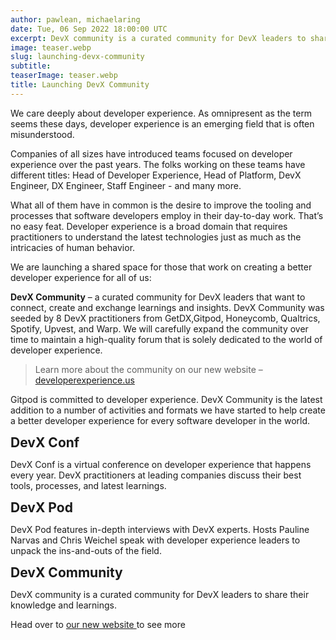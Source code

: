 ```yaml
---
author: pawlean, michaelaring
date: Tue, 06 Sep 2022 18:00:00 UTC
excerpt: DevX community is a curated community for DevX leaders to share their knowledge and learnings.
image: teaser.webp
slug: launching-devx-community
subtitle:
teaserImage: teaser.webp
title: Launching DevX Community
---
```


<script context="module">
  import LinkIconExternal from "$lib/components/ui-library/link-icon-external.svelte";

  export const prerender = true;
</script>

<style lang="postcss">
 h2 {
    margin-top: var(--small);
    margin-bottom: var(--x-small);
  }
</style>

We care deeply about developer experience. As omnipresent as the term seems these days, developer experience is an emerging field that is often misunderstood.

Companies of all sizes have introduced teams focused on developer experience over the past years. The folks working on these teams have different titles: Head of Developer Experience, Head of Platform, DevX Engineer, DX Engineer, Staff Engineer - and many more.

What all of them have in common is the desire to improve the tooling and processes that software developers employ in their day-to-day work. That’s no easy feat. Developer experience is a broad domain that requires practitioners to understand the latest technologies just as much as the intricacies of human behavior.

We are launching a shared space for those that work on creating a better developer experience for all of us:

**DevX Community** – a curated community for DevX leaders that want to connect, create and exchange learnings and insights. DevX Community was seeded by 8 DevX practitioners from GetDX,Gitpod, Honeycomb, Qualtrics, Spotify, Upvest, and Warp. We will carefully expand the community over time to maintain a high-quality forum that is solely dedicated to the world of developer experience.

> Learn more about the community on our new website – <a href="https://developerexperience.us" target="_blank"> developerexperience.us </a>

Gitpod is committed to developer experience. DevX Community is the latest addition to a number of activities and formats we have started to help create a better developer experience for every software developer in the world.

## DevX Conf

DevX Conf is a virtual conference on developer experience that happens every year. DevX practitioners at leading companies discuss their best tools, processes, and latest learnings.

## DevX Pod

DevX Pod features in-depth interviews with DevX experts. Hosts Pauline Narvas and Chris Weichel speak with developer experience leaders to unpack the ins-and-outs of the field.

## DevX Community

DevX community is a curated community for DevX leaders to share their knowledge and learnings.

Head over to <a href="https://developerexperience.us" target="_blank"> our new website </a> to see more
